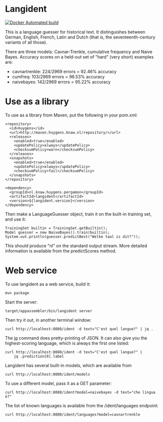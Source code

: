 Langident
=========

[![Docker Automated build](https://img.shields.io/docker/automated/huygensing/langident.svg)](https://hub.docker.com/r/huygensing/langident)

This is a language guesser for historical text. It distinguishes between
German, English, French, Latin and Dutch (that is, the seventeenth-century
variants of all those).

There are three models: Cavnar-Trenkle, cumulative frequency and Naive Bayes.
Accuracy scores on a held-out set of "hard" (very short) examples are:

* cavnartrenkle: 224/2969 errors = 92.46% accuracy
* cumfreq: 103/2969 errors = 96.53% accuracy
* naivebayes: 142/2969 errors = 95.22% accuracy


Use as a library
================

To use as a library from Maven, put the following in your pom.xml:

    <repository>
      <id>huygens</id>
      <url>http://maven.huygens.knaw.nl/repository/</url>
      <releases>
        <enabled>true</enabled>
        <updatePolicy>always</updatePolicy>
        <checksumPolicy>warn</checksumPolicy>
      </releases>
      <snapshots>
        <enabled>true</enabled>
        <updatePolicy>always</updatePolicy>
        <checksumPolicy>fail</checksumPolicy>
      </snapshots>
    </repository>

    <dependency>
      <groupId>nl.knaw.huygens.pergamon</groupId>
      <artifactId>langident</artifactId>
      <version>${langident.version}</version>
    </dependency>

Then make a LanguageGuesser object, train it on the built-in training set,
and use it:

    TrainingSet builtin = TrainingSet.getBuiltin();
    Model guesser = new NaiveBayes().train(builtin);
    System.out.println(guesser.predictBest("Welke taal is dit?"));

This should produce "nl" on the standard output stream. More detailed
information is available from the predictScores method.


Web service
===========

To use langident as a web service, build it:

    mvn package

Start the server:

    target/appassembler/bin/langident server

Then try it out, in another terminal window:

    curl http://localhost:8080/ident -d text="C'est quel langue?" | jq .

The [jq](https://stedolan.github.io/jq/) command does pretty-printing of JSON.
It can also give you the highest-scoring language, which is always the first
one listed:

    curl http://localhost:8080/ident -d text="C'est quel langue?" |
        jq .prediction[0].label

Langident has several built-in models, which are available from

    curl http://localhost:8080/ident/models

To use a different model, pass it as a GET parameter:

    curl http://localhost:8080/ident?model=naivebayes -d text="che lingua è?"

The list of known languages is available from the /ident/languages endpoint:

    curl http://localhost:8080/ident/languages?model=cavnartrenkle

